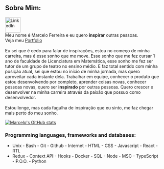 ## Sobre Mim:

<a href="https://www.linkedin.com/in/devmarceloferreira/"><img alt="LinkedIn" src="https://raw.githubusercontent.com/danielcranney/readme-generator/main/public/icons/socials/linkedin.svg" width="50px"/></a>
<br />
Meu nome é Marcelo Ferreira e eu quero **inspirar** outras pessoas.
<br />
Veja meu <a href="https://marceloferreiratrybe23b.github.io/">Portfolio</a>
<br />
<br />
Eu sei que é cedo para falar de inspirações, estou no começo de minha carreira, mas é esse sonho que me move. Esse sonho que me fez cursar 1 ano de faculdade de Licenciatura em Matemática, esse sonho me fez ser tutor de um grupo de teatro no ensino médio. E faz total sentido com minha posição atual, sei que estou no início de minha jornada, mas quero aproveitar cada instante dela. Trabalhar em equipe, conhecer o produto que estou desenvolvendo por completo, aprender coisas novas, conhecer pessoas novas, quero ser **inspirado** por outras pessoas. Quero crescer e desenvolver na minha carreira através da paixão que possuo como desenvolvedor.
<br />
<br />
Estou longe, mas cada fagulha de inspiração que eu sinto, me faz chegar mais perto do meu sonho.

[![Marcelo's GitHub stats](https://github-readme-stats.vercel.app/api?username=MarceloFerreiraTrybe23B)](https://github.com/anuraghazra/github-readme-stats)

### Programming languages, frameworks and databases:

 - Unix - Bash - Git - Github - Internet - HTML - CSS - Javascript - React - RTL
 - Redux - Context API - Hooks - Docker - SQL - Node - MSC - TypeScript - P.O.O. - Python
